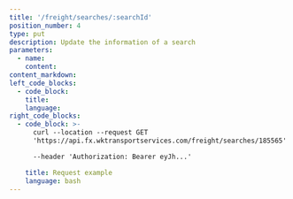 ```yaml
---
title: '/freight/searches/:searchId'
position_number: 4
type: put
description: Update the information of a search
parameters:
  - name:
    content:
content_markdown:
left_code_blocks:
  - code_block:
    title:
    language:
right_code_blocks:
  - code_block: >-
      curl --location --request GET
      'https://api.fx.wktransportservices.com/freight/searches/185565' \

      --header 'Authorization: Bearer eyJh...'

    title: Request example
    language: bash
---
```

